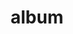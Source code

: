 ---
layout: album
resource: facebook
title: "album"
description: "masonry"
active: gallery
header-img: "img/gallery-bg.jpg"
album-title: "my 9th album"
images:
  - image_path: HQT/quan dai (7)/881800473992544_453092658_881800543992537_2594520967760300389_n.jpg
  - image_path: HQT/quan dai (7)/881800473992544_453159231_882136350625623_8537992834064599129_n.jpg
  - image_path: HQT/quan dai (7)/881800473992544_453263978_881800470659211_2731458593192702697_n.jpg
  - image_path: HQT/quan dai (7)/881800473992544_455345483_893783762794215_2411629141021743452_n.jpg
  - image_path: HQT/quan dai (7)/881800473992544_455670242_893783792794212_4162532143252699163_n.jpg
  - image_path: HQT/quan dai (7)/881800473992544_455886560_893783816127543_6723870289920846729_n.jpg
  - image_path: HQT/quan dai (7)/881800473992544_456203702_896527705853154_3459134961213713245_n.jpg
---